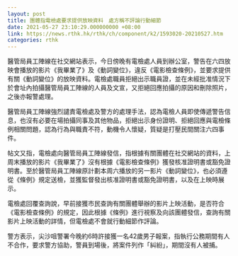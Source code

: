 ```yaml
---
layout: post
title: 團體指電檢處要求提供放映資料　處方稱不評論行動細節
date: 2021-05-27 23:10:29.000000000 +08:00
link: https://news.rthk.hk/rthk/ch/component/k2/1593020-20210527.htm
categories: rthk
---
```


醫管局員工陣線在社交網站表示，今日傍晚有電檢處人員到辦公室，警告在六四放映會播放的影片《我畢業了》及《動詞變位》，違反《電影檢查條例》，並要求提供有關《動詞變位》的放映資料。電檢處職員拒絕出示職員證，並在未經批准情況下於會址內拍攝醫管局員工陣線的人員及文宣，又拒絕回應拍攝的原因和刪除照片，之後亦報警處理。

醫管局員工陣線強烈譴責電檢處及警方的處理手法，認為電檢人員即使傳遞警告信息，也沒有必要在場拍攝同事及其他物品，拒絕出示身份證明、拒絕回應與電檢條例相關問題，認為行為與職責不符，動機令人懷疑，質疑是打壓民間關注六四事件。

帖文又指，電檢處向醫管局員工陣線發信，指根據有關團體在社交網站的資料，上周末播放的影片《我畢業了》沒有根據《電影檢查條例》獲發核准證明書或豁免證明書。至於醫管局員工陣線原計劃本周六播放的另一影片《動詞變位》，也必須遵從《條例》規定送檢，並獲監督發出核准證明書或豁免證明書，以及在上映時展示。

電檢處回覆查詢說，早前接獲市民查詢有關團體舉辦的影片上映活動，是否符合《電影檢查條例》的規定，因此根據《條例》進行視察及向該團體發信，查詢有關影片上映活動的詳情，但電檢處不會就行動細節作評論。

警方表示，尖沙咀警署今晚約6時許接獲一名42歲男子報案，指執行公務期間有人不合作，要求警方協助，警員到場後，將案件列作「糾紛」，期間沒有人被捕。
